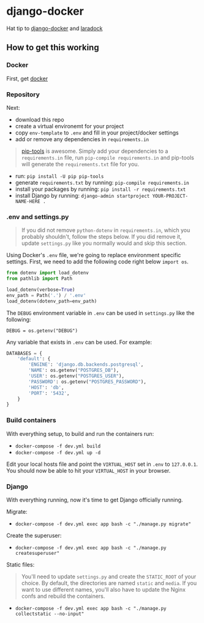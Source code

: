 # django-docker

Hat tip to [django-docker](https://github.com/huchenw/django-docker) and [laradock](https://github.com/laradock/laradock)

## How to get this working
### Docker
First, get [docker](https://www.docker.com)

### Repository
Next:

* download this repo
* create a virtual environemt for your project
* copy `env-template` to `.env` and fill in your project/docker settings
* add or remove any dependencies in `requirements.in`

> [pip-tools](https://github.com/jazzband/pip-tools) is awesome. Simply add your dependencies to a `requirements.in` file, run `pip-compile requirements.in` and pip-tools will generate the `requirements.txt` file for you.

* run: `pip install -U pip pip-tools`
* generate `requirements.txt` by running: `pip-compile requirements.in`
* install your packages by running: `pip install -r requirements.txt`
* install Django by running: `django-admin startproject YOUR-PROJECT-NAME-HERE .`

### .env and settings.py
> If you did not remove `python-dotenv` in `requirements.in`, which you probably shouldn't, follow the steps below. If you did remove it, update `settings.py` like you normally would and skip this section.

Using Docker's `.env` file, we're going to replace environment specific settings. First, we need to add the following code right below `import os`.

```python
from dotenv import load_dotenv
from pathlib import Path

load_dotenv(verbose=True)
env_path = Path('.') / '.env'
load_dotenv(dotenv_path=env_path)
```

The `DEBUG` environment variable in `.env` can be used in `settings.py` like the following:

`DEBUG = os.getenv("DEBUG")`

Any variable that exists in `.env` can be used. For example:

```python
DATABASES = {
    'default': {
        'ENGINE': 'django.db.backends.postgresql',
        'NAME': os.getenv("POSTGRES_DB"),
        'USER': os.getenv("POSTGRES_USER"),
        'PASSWORD': os.getenv("POSTGRES_PASSWORD"),
        'HOST': 'db',
        'PORT': '5432',
    }
}
```

### Build containers
With everything setup, to build and run the containers run:
* `docker-compose -f dev.yml build`
* `docker-compose -f dev.yml up -d`

Edit your local hosts file and point the `VIRTUAL_HOST` set in `.env` to `127.0.0.1`. You should now be able to hit your `VIRTUAL_HOST` in your browser.

### Django
With everything running, now it's time to get Django officially running. 

Migrate:
* `docker-compose -f dev.yml exec app bash -c "./manage.py migrate"`

Create the superuser:
* `docker-compose -f dev.yml exec app bash -c "./manage.py createsuperuser"`

Static files:
> You'll need to update `settings.py` and create the `STATIC_ROOT` of your choice. By default, the directories are named `static` and `media`. If you want to use different names, you'll also have to update the Nginx confs and rebuild the containers.
* `docker-compose -f dev.yml exec app bash -c "./manage.py collectstatic --no-input"`
